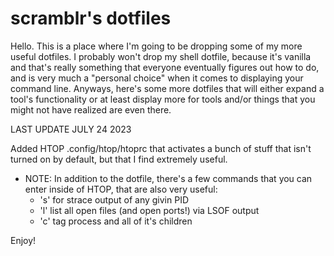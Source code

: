 # scramblr's dotfiles
Hello. This is a place where I'm going to be dropping some of my more useful dotfiles. I probably won't drop my shell dotfile, because it's vanilla and that's really something that everyone eventually figures out how to do, and is very much a "personal choice" when it comes to displaying your command line. Anyways, here's some more dotfiles that will either expand a tool's functionality or at least display more for tools and/or things that you might not have realized are even there. 

LAST UPDATE JULY 24 2023

Added HTOP .config/htop/htoprc that activates a bunch of stuff that isn't turned on by default, but that I find extremely useful. 
  - NOTE: In addition to the dotfile, there's a few commands that you can enter inside of HTOP, that are also very useful:
    - 's' for strace output of any givin PID
    - 'l' list all open files (and open ports!) via LSOF output
    - 'c' tag process and all of it's children
   
Enjoy!
